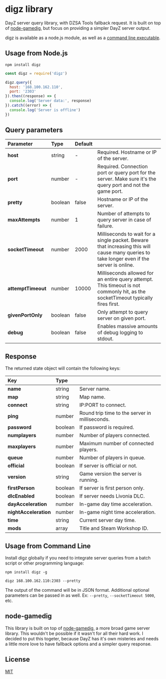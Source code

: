 # digz library

DayZ server query library, with DZSA Tools fallback request. It is built on top of [node-gamedig](https://github.com/gamedig/node-gamedig/), but focus on providing a simpler DayZ server output.

digz is available as a node.js module, as well as a
[command line executable](#usage-from-command-line).

Usage from Node.js
---

```shell
npm install digz
```

```javascript
const digz = require('digz')

digz.query({
  host: '168.100.162.110',
  port: '2303'
}).then((response) => {
  console.log('Server data:', response)
}).catch((error) => {
  console.log('Server is offline')
})
```

Query parameters
---

| Parameter | Type | Default |   |
|:---|:---|:---|:---|
| **host** | string | - | Required. Hostname or IP of the server. |
| **port** | number | - | Required. Connection port or query port for the server. Make sure it's the query port and not the game port. |
| **pretty** | boolean | false | Hostname or IP of the server. |
| **maxAttempts** | number | 1 | Number of attempts to query server in case of failure. |
| **socketTimeout** | number | 2000 | Milliseconds to wait for a single packet. Beware that increasing this will cause many queries to take longer even if the server is online. |
| **attemptTimeout** | number | 10000 | Milliseconds allowed for an entire query attempt. This timeout is not commonly hit, as the socketTimeout typically fires first. |
| **givenPortOnly** | boolean | false | Only attempt to query server on given port. |
| **debug** | boolean | false | Enables massive amounts of debug logging to stdout. |


Response
---

The returned state object will contain the following keys:

| Key | Type |  |
|:---|:---|:---|
| **name** | string | Server name. |
| **map** | string | Map name. |
| **connect** | string | IP:PORT to connect. |
| **ping** | number | Round trip time to the server in milliseconds. |
| **password** | boolean | If password is required. |
| **numplayers** | number | Number of players connected. |
| **maxplayers** | number | Maximum number of connected players. |
| **queue** | number | Number of players in queue. |
| **official** | boolean | If server is official or not. |
| **version** | string | Game version the server is running. |
| **firstPerson** | boolean | If server is first person only. |
| **dlcEnabled** | boolean | If server needs Livonia DLC. |
| **dayAcceleration** | number | In-game day time acceleration. |
| **nightAcceleration** | number | In-game night time acceleration. |
| **time** | string | Current server day time. |
| **mods** | array | Title and Steam Workshop ID. |

Usage from Command Line
---

Install digz globally if you need to integrate server queries from a batch script or other programming language:
```shell
npm install digz -g
```
```shell
digz 168.100.162.110:2303 --pretty
```

The output of the command will be in JSON format. Additional optional parameters can be passed in as well. Ex: `--pretty`, `--socketTimeout 5000`, etc.

node-gamedig
---

This library is built on top of [node-gamedig](https://github.com/gamedig/node-gamedig/), a more broad game server library. This wouldn't be possible if it wasn't for all their hard work. I decided to put this togeter, because DayZ has it's own misteries and needs a little more love to have fallback options and a simpler query response.

License
---
[MIT](LICENSE)
